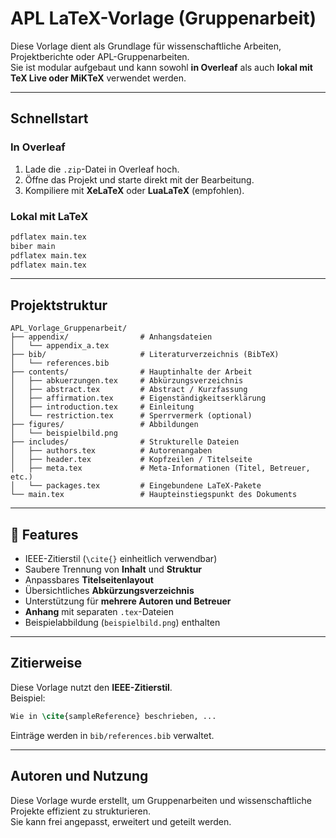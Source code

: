 # APL LaTeX-Vorlage (Gruppenarbeit)

Diese Vorlage dient als Grundlage für wissenschaftliche Arbeiten, Projektberichte oder APL-Gruppenarbeiten.  
Sie ist modular aufgebaut und kann sowohl **in Overleaf** als auch **lokal mit TeX Live oder MiKTeX** verwendet werden.

---

## Schnellstart

### In Overleaf
1. Lade die `.zip`-Datei in Overleaf hoch.  
2. Öffne das Projekt und starte direkt mit der Bearbeitung.  
3. Kompiliere mit **XeLaTeX** oder **LuaLaTeX** (empfohlen).  

### Lokal mit LaTeX
```bash
pdflatex main.tex
biber main
pdflatex main.tex
pdflatex main.tex
```

---

## Projektstruktur

```
APL_Vorlage_Gruppenarbeit/
├── appendix/                # Anhangsdateien
│   └── appendix_a.tex
├── bib/                     # Literaturverzeichnis (BibTeX)
│   └── references.bib
├── contents/                # Hauptinhalte der Arbeit
│   ├── abkuerzungen.tex     # Abkürzungsverzeichnis
│   ├── abstract.tex         # Abstract / Kurzfassung
│   ├── affirmation.tex      # Eigenständigkeitserklärung
│   ├── introduction.tex     # Einleitung
│   └── restriction.tex      # Sperrvermerk (optional)
├── figures/                 # Abbildungen
│   └── beispielbild.png
├── includes/                # Strukturelle Dateien
│   ├── authors.tex          # Autorenangaben
│   ├── header.tex           # Kopfzeilen / Titelseite
│   ├── meta.tex             # Meta-Informationen (Titel, Betreuer, etc.)
│   └── packages.tex         # Eingebundene LaTeX-Pakete
└── main.tex                 # Haupteinstiegspunkt des Dokuments
```

---

## 🧠 Features

- IEEE-Zitierstil (`\cite{}` einheitlich verwendbar)  
- Saubere Trennung von **Inhalt** und **Struktur**  
- Anpassbares **Titelseitenlayout**  
- Übersichtliches **Abkürzungsverzeichnis**  
- Unterstützung für **mehrere Autoren und Betreuer**  
- **Anhang** mit separaten `.tex`-Dateien  
- Beispielabbildung (`beispielbild.png`) enthalten  

---

## Zitierweise

Diese Vorlage nutzt den **IEEE-Zitierstil**.  
Beispiel:  
```latex
Wie in \cite{sampleReference} beschrieben, ...
```
Einträge werden in `bib/references.bib` verwaltet.

---

## Autoren und Nutzung

Diese Vorlage wurde erstellt, um Gruppenarbeiten und wissenschaftliche Projekte effizient zu strukturieren.  
Sie kann frei angepasst, erweitert und geteilt werden.
